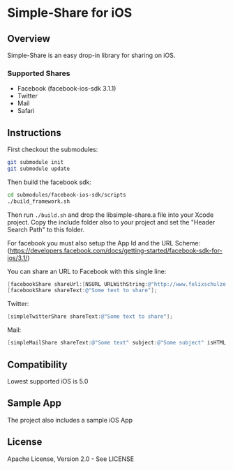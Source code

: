 # Simple-Share for iOS

## Overview
Simple-Share is an easy drop-in library for sharing on iOS.

### Supported Shares
- Facebook (facebook-ios-sdk 3.1.1)
- Twitter
- Mail
- Safari

## Instructions
First checkout the submodules:
```bash
git submodule init
git submodule update
```

Then build the facebook sdk:
```bash
cd submodules/facebook-ios-sdk/scripts
./build_framework.sh
```

Then run ```./build.sh``` and drop the libsimple-share.a file into your Xcode project.
Copy the include folder also to your project and set the "Header Search Path" to this folder.

For facebook you must also setup the App Id and the URL Scheme:
(https://developers.facebook.com/docs/getting-started/facebook-sdk-for-ios/3.1/)

You can share an URL to Facebook with this single line:

```objective-c
[facebookShare shareUrl:[NSURL URLWithString:@"http://www.felixschulze.de"]];
[facebookShare shareText:@"Some text to share"];
```

Twitter:
```objective-c
[simpleTwitterShare shareText:@"Some text to share"];
```

Mail:
```objective-c
[simpleMailShare shareText:@"Some text" subject:@"Some subject" isHTML:NO];
```

## Compatibility
Lowest supported iOS is 5.0

## Sample App
The project also includes a sample iOS App

## License
Apache License, Version 2.0 - See LICENSE

